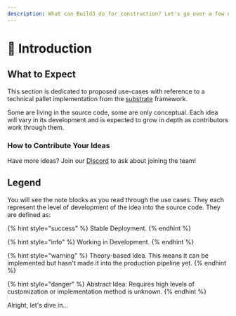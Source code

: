 ```yaml
---
description: What can Build3 do for construction? Let's go over a few use-cases.
---
```


# 🔭 Introduction

## What to Expect

This section is dedicated to proposed use-cases with reference to a technical pallet implementation from the [substrate](https://substrate.io) framework.&#x20;

Some are living in the source code, some are only conceptual. Each idea will vary in its development and is expected to grow in depth as contributors work through them.

### How to Contribute Your Ideas

Have more ideas? Join our [Discord](https://discord.com/invite/jJhp58PFA2) to ask about joining the team!

## Legend

You will see the note blocks as you read through the use cases. They each represent the level of development of the idea into the source code. They are defined as:

{% hint style="success" %}
Stable Deployment.&#x20;
{% endhint %}

{% hint style="info" %}
Working in Development.
{% endhint %}

{% hint style="warning" %}
Theory-based Idea. This means it can be implemented but hasn't made it into the production pipeline yet.
{% endhint %}

{% hint style="danger" %}
Abstract Idea: Requires high levels of customization or implementation method is unknown.
{% endhint %}

Alright, let's dive in...
